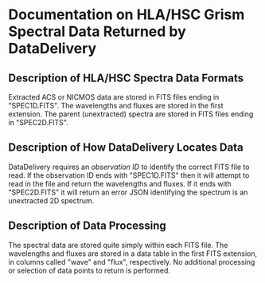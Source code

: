 # Documentation on HLA/HSC Grism Spectral Data Returned by DataDelivery

## Description of HLA/HSC Spectra Data Formats

Extracted ACS or NICMOS data are stored in FITS files ending in "SPEC1D.FITS".  The wavelengths and fluxes are stored in the first extension.  The parent (unextracted) spectra are stored in FITS files ending in "SPEC2D.FITS".

## Description of How DataDelivery Locates Data

DataDelivery requires an *observation ID* to identify the correct FITS file to read.  If the observation ID ends with "SPEC1D.FITS" then it will attempt to read in the file and return the wavelengths and fluxes.  If it ends with "SPEC2D.FITS" it will return an error JSON identifying the spectrum is an unextracted 2D spectrum.

## Description of Data Processing

The spectral data are stored quite simply within each FITS file.  The wavelengths and fluxes are stored in a data table in the first FITS extension, in columns called "wave" and "flux", respectively.  No additional processing or selection of data points to return is performed.
